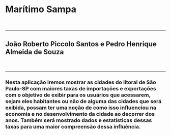 <h1>Marítimo Sampa</h1>
<br>
<hr>
<h2>João Roberto Piccolo Santos e Pedro Henrique Almeida de Souza</h2>
<br>
<hr>
<h3>Nesta aplicação iremos mostrar as cidades do litoral de São Paulo-SP com maiores taxas de importações e exportações com o objetivo de exibir para os usuários que acessarem, sejam eles habitantes ou não de alguma das cidades que será exibida, possam ter uma noção de como isso influenciou na economia e no desenvolvimento da cidade ao decorrer dos anos. Também será mostrado dados e estatísticas dessas taxas para uma maior compreensão dessa influência.</h3>
